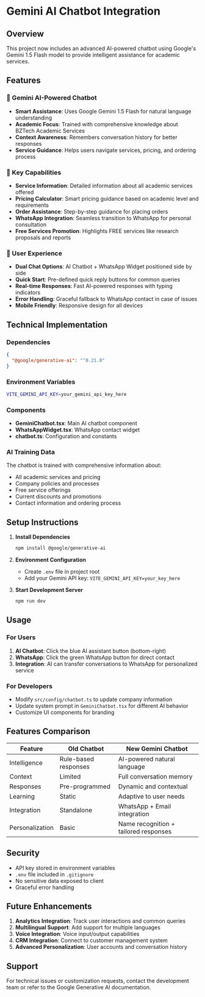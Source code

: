 # Gemini AI Chatbot Integration

## Overview
This project now includes an advanced AI-powered chatbot using Google's Gemini 1.5 Flash model to provide intelligent assistance for academic services.

## Features

### 🤖 Gemini AI-Powered Chatbot
- **Smart Assistance**: Uses Google Gemini 1.5 Flash for natural language understanding
- **Academic Focus**: Trained with comprehensive knowledge about BZTech Academic Services
- **Context Awareness**: Remembers conversation history for better responses
- **Service Guidance**: Helps users navigate services, pricing, and ordering process

### 🎯 Key Capabilities
- **Service Information**: Detailed information about all academic services offered
- **Pricing Calculator**: Smart pricing guidance based on academic level and requirements
- **Order Assistance**: Step-by-step guidance for placing orders
- **WhatsApp Integration**: Seamless transition to WhatsApp for personal consultation
- **Free Services Promotion**: Highlights FREE services like research proposals and reports

### 📱 User Experience
- **Dual Chat Options**: AI Chatbot + WhatsApp Widget positioned side by side
- **Quick Start**: Pre-defined quick reply buttons for common queries
- **Real-time Responses**: Fast AI-powered responses with typing indicators
- **Error Handling**: Graceful fallback to WhatsApp contact in case of issues
- **Mobile Friendly**: Responsive design for all devices

## Technical Implementation

### Dependencies
```json
{
  "@google/generative-ai": "^0.21.0"
}
```

### Environment Variables
```bash
VITE_GEMINI_API_KEY=your_gemini_api_key_here
```

### Components
- **GeminiChatbot.tsx**: Main AI chatbot component
- **WhatsAppWidget.tsx**: WhatsApp contact widget
- **chatbot.ts**: Configuration and constants

### AI Training Data
The chatbot is trained with comprehensive information about:
- All academic services and pricing
- Company policies and processes
- Free service offerings
- Current discounts and promotions
- Contact information and ordering process

## Setup Instructions

1. **Install Dependencies**
   ```bash
   npm install @google/generative-ai
   ```

2. **Environment Configuration**
   - Create `.env` file in project root
   - Add your Gemini API key: `VITE_GEMINI_API_KEY=your_key_here`

3. **Start Development Server**
   ```bash
   npm run dev
   ```

## Usage

### For Users
1. **AI Chatbot**: Click the blue AI assistant button (bottom-right)
2. **WhatsApp**: Click the green WhatsApp button for direct contact
3. **Integration**: AI can transfer conversations to WhatsApp for personalized service

### For Developers
- Modify `src/config/chatbot.ts` to update company information
- Update system prompt in `GeminiChatbot.tsx` for different AI behavior
- Customize UI components for branding

## Features Comparison

| Feature | Old Chatbot | New Gemini Chatbot |
|---------|-------------|-------------------|
| Intelligence | Rule-based responses | AI-powered natural language |
| Context | Limited | Full conversation memory |
| Responses | Pre-programmed | Dynamic and contextual |
| Learning | Static | Adaptive to user needs |
| Integration | Standalone | WhatsApp + Email integration |
| Personalization | Basic | Name recognition + tailored responses |

## Security

- API key stored in environment variables
- `.env` file included in `.gitignore`
- No sensitive data exposed to client
- Graceful error handling

## Future Enhancements

1. **Analytics Integration**: Track user interactions and common queries
2. **Multilingual Support**: Add support for multiple languages
3. **Voice Integration**: Voice input/output capabilities
4. **CRM Integration**: Connect to customer management system
5. **Advanced Personalization**: User accounts and conversation history

## Support

For technical issues or customization requests, contact the development team or refer to the Google Generative AI documentation.
